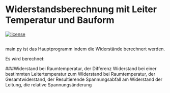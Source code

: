 # Widerstandsberechnung mit Leiter Temperatur und Bauform
[![license](https://img.shields.io/badge/license-Apache%202.0-black)](https://github.com/christofelician/coolio/blob/main/LICENSE)
##
main.py ist das Hauptprogramm indem die Widerstände berechnert werden.

Es wird berechnet:

###Widerstand bei Raumtemperatur, der Differenz Widerstand bei einer bestimmten Leitertemperatur zum Widerstand bei Raumtemperatur, der Gesamtwiderstand, der Resultierende Spannungsabfall am Widerstand der Leitung, die relative Spannungsänderung
